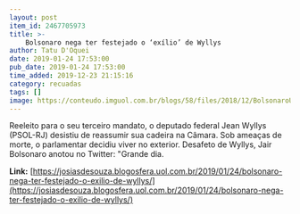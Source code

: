 ```yaml
---
layout: post
item_id: 2467705973
title: >-
    Bolsonaro nega ter festejado o ‘exílio’ de Wyllys
author: Tatu D'Oquei
date: 2019-01-24 17:53:00
pub_date: 2019-01-24 17:53:00
time_added: 2019-12-23 21:15:16
category: recuadas
tags: []
image: https://conteudo.imguol.com.br/blogs/58/files/2018/12/BolsonaroUOL-615x300.jpg
---
```


Reeleito para o seu terceiro mandato, o deputado federal Jean Wyllys (PSOL-RJ) desistiu de reassumir sua cadeira na Câmara. Sob ameaças de morte, o parlamentar decidiu viver no exterior. Desafeto de Wyllys, Jair Bolsonaro anotou no Twitter: "Grande dia.

**Link:** [https://josiasdesouza.blogosfera.uol.com.br/2019/01/24/bolsonaro-nega-ter-festejado-o-exilio-de-wyllys/](https://josiasdesouza.blogosfera.uol.com.br/2019/01/24/bolsonaro-nega-ter-festejado-o-exilio-de-wyllys/)

